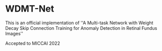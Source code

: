 # WDMT-Net
This is an official implementation of ''A Multi-task Network with Weight Decay Skip Connection Training for Anomaly Detection in Retinal Fundus Images''

Accepted to MICCAI 2022
